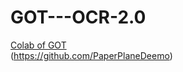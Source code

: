 # GOT---OCR-2.0
[Colab of GOT](https://colab.research.google.com/drive/1nmiNciZ5ugQVp4rFbL9ZWpEPd92Y9o7p?usp=sharing)   
(https://github.com/PaperPlaneDeemo)
